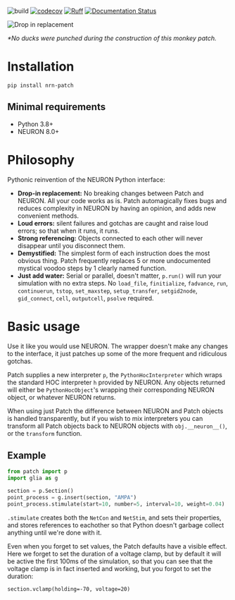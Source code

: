 ![build](https://github.com/Helveg/patch/actions/workflows/main.yml/badge.svg)
[![codecov](https://codecov.io/gh/Helveg/patch/branch/master/graph/badge.svg)](https://codecov.io/gh/Helveg/patch)
[![Ruff](https://img.shields.io/endpoint?url=https://raw.githubusercontent.com/astral-sh/ruff/main/assets/badge/v2.json)](https://github.com/astral-sh/ruff)
[![Documentation Status](https://readthedocs.org/projects/patch/badge/?version=latest)](https://patch.readthedocs.io/en/latest/?badge=latest)


![Drop in replacement](patch.gif)

_*No ducks were punched during the construction of this monkey patch._

# Installation

```
pip install nrn-patch
```

## Minimal requirements

* Python 3.8+
* NEURON 8.0+

# Philosophy

Pythonic reinvention of the NEURON Python interface:

  - **Drop-in replacement:** No breaking changes between Patch and NEURON. All
    your code works as is. Patch automagically fixes bugs and reduces
    complexity in NEURON by having an opinion, and adds new convenient methods.
  - **Loud errors:** silent failures and gotchas are caught and raise
    loud errors; so that when it runs, it runs.
  - **Strong referencing:** Objects connected to each other will never disappear
    until you disconnect them.
  - **Demystified:** The simplest form of each instruction does the most obvious thing.
    Patch frequently replaces 5 or more undocumented mystical voodoo steps by 1 clearly named function.
  - **Just add water:** Serial or parallel, doesn't matter, `p.run()` will run your
    simulation with no extra steps. No `load_file`, `finitialize`, `fadvance`, `run`,
    `continuerun`, `tstop`, `set_maxstep`, `setup_transfer`, `setgid2node`, `gid_connect`,
    `cell`, `outputcell`, `psolve` required.

# Basic usage

Use it like you would use NEURON. The wrapper doesn't make any changes to the interface,
it just patches up some of the more frequent and ridiculous gotchas.

Patch supplies a new interpreter `p`, the `PythonHocInterpreter` which wraps the
standard HOC interpreter `h` provided by NEURON. Any objects returned will either be
`PythonHocObject`'s wrapping their corresponding NEURON object, or whatever NEURON
returns.

When using just Patch the difference between NEURON and Patch objects is handled
transparently, but if you wish to mix interpreters you can transform all Patch objects
back to NEURON objects with `obj.__neuron__()`, or the `transform` function.

## Example

``` python
from patch import p
import glia as g

section = p.Section()
point_process = g.insert(section, "AMPA")
point_process.stimulate(start=10, number=5, interval=10, weight=0.04)
```

`.stimulate` creates both the `NetCon` and `NetStim`, and sets their properties, and
stores references to eachother so that Python doesn't garbage collect anything
until we're done with it.

Even when you forget to set values, the Patch defaults have a visible effect.
Here we forget to set the duration of a voltage clamp, but by default it will
be active the first 100ms of the simulation, so that you can see that the voltage
clamp is in fact inserted and working, but you forgot to set the duration:

```
section.vclamp(holding=-70, voltage=20)
```
